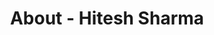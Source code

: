 ---
id: hitesh_sharma
permalink: "/about/hitesh_sharma"
full_name: Hitesh Sharma
title: About - Hitesh Sharma
role: Senior Platform Lead
image: 
about: Hitesh Sharma is a DevSecOps Engineer and specializes in GitOps, Infrastructure as Code (IaC), and Kubernetes. He is passionate about designing container platforms that can take full advantage of the cloud and embrace the DevOps culture. He is a certified Kubernetes and RedHat expert. Outside of work, he enjoys spending time with his family and traveling. 
github: 
linkedin: 
featimg: "/assets/aboutBanner1.jpg"
layout: about/profile
---